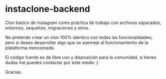 # instaclone-backend
Clon básico de instagram como práctica de trabajo con archivos separados, entornos, sequelize, migraciones y otros.

No pretendo crear un clon 100% idéntico con todas las funcionalidades, pero si deseo desarrollar algo que se asemeje al funcionamiento de la plataforma mencionada. 

El código fuente es de libre uso y disposición para la comunidad, si tienes dudas me puedes contactar por este medio :)

Gracias.
